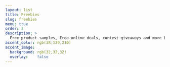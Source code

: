 ```yaml
---
layout: list
title: Freebies
slug: freebies
menu: true
order: 2
description: >
  Free product samples, Free online deals, contest giveaways and more Freebies at GetIdea.
accent_color: rgb(38,139,210)
accent_image:
  background: rgb(32,32,32)
  overlay:    false
---
```

